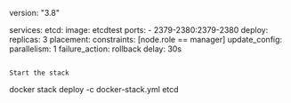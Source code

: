 version: "3.8"

services:
  etcd:
    image: etcdtest
    ports: 
      - 2379-2380:2379-2380
    deploy:
      replicas: 3
      placement:
        constraints: [node.role ==  manager]
      update_config:
        parallelism: 1
        failure_action: rollback
        delay: 30s
```

Start the stack
```
docker stack deploy -c docker-stack.yml etcd
``` 


